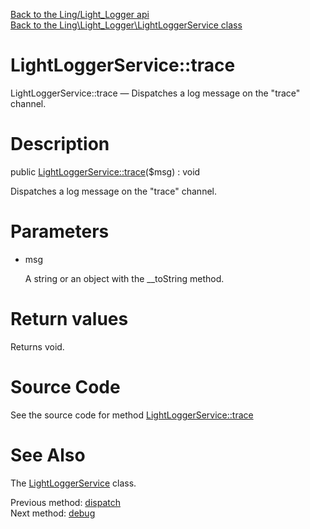 [Back to the Ling/Light_Logger api](https://github.com/lingtalfi/Light_Logger/blob/master/doc/api/Ling/Light_Logger.md)<br>
[Back to the Ling\Light_Logger\LightLoggerService class](https://github.com/lingtalfi/Light_Logger/blob/master/doc/api/Ling/Light_Logger/LightLoggerService.md)


LightLoggerService::trace
================



LightLoggerService::trace — Dispatches a log message on the "trace" channel.




Description
================


public [LightLoggerService::trace](https://github.com/lingtalfi/Light_Logger/blob/master/doc/api/Ling/Light_Logger/LightLoggerService/trace.md)($msg) : void




Dispatches a log message on the "trace" channel.




Parameters
================


- msg

    A string or an object with the __toString method.


Return values
================

Returns void.








Source Code
===========
See the source code for method [LightLoggerService::trace](https://github.com/lingtalfi/Light_Logger/blob/master/LightLoggerService.php#L226-L229)


See Also
================

The [LightLoggerService](https://github.com/lingtalfi/Light_Logger/blob/master/doc/api/Ling/Light_Logger/LightLoggerService.md) class.

Previous method: [dispatch](https://github.com/lingtalfi/Light_Logger/blob/master/doc/api/Ling/Light_Logger/LightLoggerService/dispatch.md)<br>Next method: [debug](https://github.com/lingtalfi/Light_Logger/blob/master/doc/api/Ling/Light_Logger/LightLoggerService/debug.md)<br>


